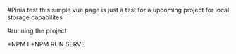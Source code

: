 #Pinia test
this simple vue page is just a test for a upcoming project for local storage capabilites 

#running the project

 *NPM I
 *NPM RUN SERVE
 
